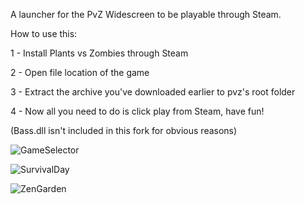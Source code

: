 A launcher for the PvZ Widescreen to be playable through Steam.

How to use this:

1 - Install Plants vs Zombies through Steam

2 - Open file location of the game

3 - Extract the archive you've downloaded earlier to pvz's root folder 

4 - Now all you need to do is click play from Steam, have fun!

(Bass.dll isn't included in this fork for obvious reasons)

![GameSelector](/screenshots/GameSelector.png)

![SurvivalDay](/screenshots/SurvivalDay.png)

![ZenGarden](/screenshots/ZenGarden.png)

